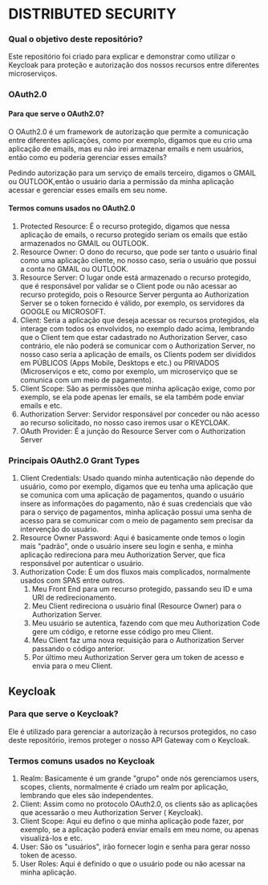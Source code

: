 # DISTRIBUTED SECURITY

### Qual o objetivo deste repositório?

Este repositório foi criado para explicar e demonstrar como utilizar o Keycloak para proteção e autorização dos nossos
recursos entre diferentes microserviços.

### OAuth2.0

#### Para que serve o OAuth2.0?

O OAuth2.0 é um framework de autorização que permite a comunicação entre diferentes aplicações, como por exemplo,
digamos que eu crio uma aplicação de emails, mas eu não irei armazenar emails e nem usuários, então como eu poderia
gerenciar esses emails?

Pedindo autorização para um serviço de emails terceiro, digamos o GMAIL ou OUTLOOK,então o usuário daria a permissão da
minha aplicação acessar e gerenciar esses emails em seu nome.

#### Termos comuns usados no OAuth2.0

1. Protected Resource: É o recurso protegido, digamos que nessa aplicação de emails, o recurso protegido seriam os
   emails que estão armazenados no GMAIL ou OUTLOOK.
2. Resource Owner: O dono do recurso, que pode ser tanto o usuário final como uma aplicação cliente, no nosso caso,
   seria o usuário que possui a conta no GMAIL ou OUTLOOK.
3. Resource Server: O lugar onde está armazenado o recurso protegido, que é responsável por validar se o Client pode ou
   não acessar ao recurso protegido, pois o Resource Server pergunta ao Authorization Server se o token fornecido é
   válido, por exemplo, os servidores da GOOGLE ou MICROSOFT.
4. Client: Seria a aplicação que deseja acessar os recursos protegidos, ela interage com todos os envolvidos, no exemplo
   dado acima, lembrando que o Client tem que estar cadastrado no Authorization Server, caso contrário, ele não poderá
   se comunicar com o Authorization Server, no nosso caso seria a aplicação de
   emails, os Clients podem ser divididos em PÚBLICOS (Apps Mobile, Desktops e etc.) ou PRIVADOS (Microserviços e etc,
   como por exemplo, um microserviço que se comunica com um meio de pagamento).
5. Client Scope: São as permissões que minha aplicação exige, como por exemplo, se ela pode apenas ler emails, se ela
   também pode enviar emails e etc.
6. Authorization Server: Servidor responsável por conceder ou não acesso ao recurso solicitado, no nosso caso iremos
   usar o KEYCLOAK.
7. OAuth Provider: É a junção do Resource Server com o Authorization Server

### Principais OAuth2.0 Grant Types

1. Client Credentials: Usado quando minha autenticação não depende do usuário, como por exemplo, digamos que eu tenha
   uma aplicação que se comunica com uma aplicação de pagamentos, quando o usuário insere as informações do pagamento,
   não é suas credenciais que vão para o serviço de pagamentos, minha aplicação possui uma senha de acesso para se
   comunicar com o meio de pagamento sem precisar da intervenção do usuário.
2. Resource Owner Password: Aqui é basicamente onde temos o login mais "padrão", onde o usuário insere seu login e
   senha, e minha aplicação redireciona para meu Authorization Server, que fica responsável por autenticar o usuário.
3. Authorization Code: É um dos fluxos mais complicados, normalmente usados com SPAS entre outros.
    1. Meu Front End para um recurso protegido, passando seu ID e uma URI de redirecionamento.
    2. Meu Client redireciona o usuário final (Resource Owner) para o Authorization Server.
    3. Meu usuário se autentica, fazendo com que meu Authorization Code gere um código, e retorne esse código pro meu
       Client.
    4. Meu Client faz uma nova requisição para o Authorization Server passando o código anterior.
    5. Por último meu Authorization Server gera um token de acesso e envia para o meu Client.

## Keycloak

### Para que serve o Keycloak?

Ele é utilizado para gerenciar a autorização à recursos protegidos, no caso deste repositório, iremos proteger o nosso
API Gateway com o Keycloak.

### Termos comuns usados no Keycloak

1. Realm: Basicamente é um grande "grupo" onde nós gerenciamos users, scopes, clients, normalmente é criado um realm por
   aplicação, lembrando que eles são independentes.
2. Client: Assim como no protocolo OAuth2.0, os clients são as aplicações que acessarão o meu Authorization Server (
   Keycloak).
3. Client Scope: Aqui eu defino o que minha aplicação pode fazer, por exemplo, se a aplicação poderá enviar emails em
   meu nome, ou apenas visualizá-los e etc.
4. User: São os "usuários", irão fornecer login e senha para gerar nosso token de acesso.
5. User Roles: Aqui é definido o que o usuário pode ou não acessar na minha aplicação.


